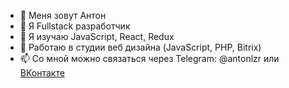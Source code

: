 - 👋 Меня зовут Антон
- 👀 Я Fullstack разработчик
- 🌱 Я изучаю JavaScript, React, Redux
- 💞️ Работаю в студии веб дизайна (JavaScript, PHP, Bitrix)
- 📫 Со мной можно связаться через Telegram: @antonlzr или [ВКонтакте](https://vk.com/id185212073)
